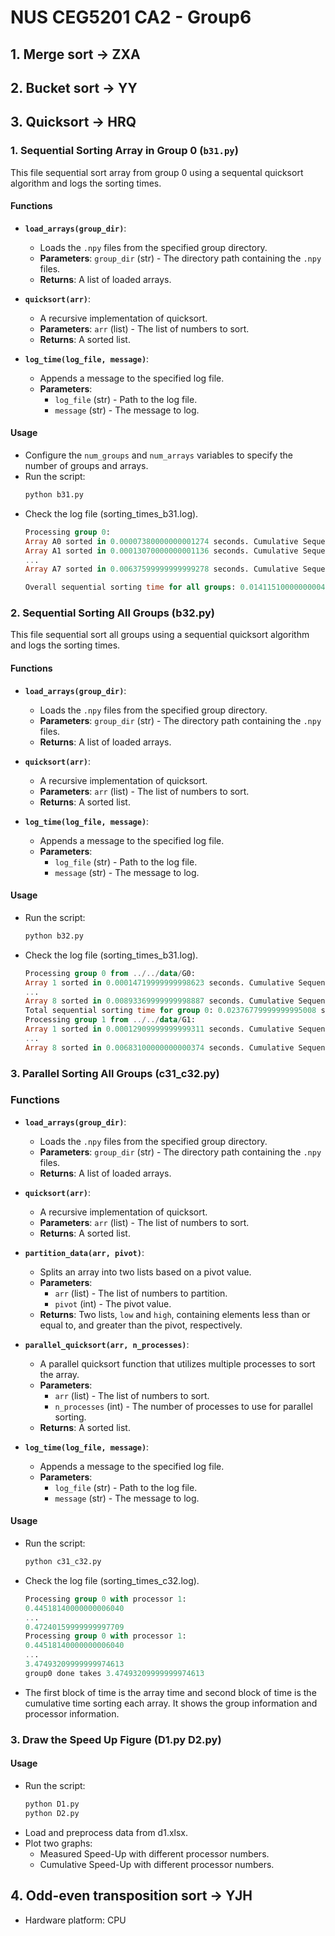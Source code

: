 # NUS CEG5201 CA2 - Group6

## 1. Merge sort -> ZXA
## 2. Bucket sort -> YY
## 3. Quicksort -> HRQ
### 1. Sequential Sorting Array in Group 0 (`b31.py`)

This file sequential sort array from group 0 using a sequental quicksort algorithm and logs the sorting times.

#### Functions
- **`load_arrays(group_dir)`**: 
  - Loads the `.npy` files from the specified group directory.
  - **Parameters**: `group_dir` (str) - The directory path containing the `.npy` files.
  - **Returns**: A list of loaded arrays.

- **`quicksort(arr)`**: 
  - A recursive implementation of quicksort.
  - **Parameters**: `arr` (list) - The list of numbers to sort.
  - **Returns**: A sorted list.

- **`log_time(log_file, message)`**: 
  - Appends a message to the specified log file.
  - **Parameters**:
    - `log_file` (str) - Path to the log file.
    - `message` (str) - The message to log.

#### Usage
- Configure the `num_groups` and `num_arrays` variables to specify the number of groups and arrays.
- Run the script:
  ```bash
  python b31.py
- Check the log file (sorting_times_b31.log).
    ```sql
    Processing group 0:
    Array A0 sorted in 0.00007380000000001274 seconds. Cumulative Sequential time in 0.00007380000000001274 seconds.
    Array A1 sorted in 0.00013070000000001136 seconds. Cumulative Sequential time in 0.00020450000000002411 seconds.
    ...
    Array A7 sorted in 0.00637599999999999278 seconds. Cumulative Sequential time in 0.01411510000000004705 seconds.
    
    Overall sequential sorting time for all groups: 0.01411510000000004705 seconds.


### 2. Sequential Sorting All Groups (b32.py)
This file sequential sort all groups using a sequential quicksort algorithm and logs the sorting times.
#### Functions
- **`load_arrays(group_dir)`**: 
  - Loads the `.npy` files from the specified group directory.
  - **Parameters**: `group_dir` (str) - The directory path containing the `.npy` files.
  - **Returns**: A list of loaded arrays.

- **`quicksort(arr)`**: 
  - A recursive implementation of quicksort.
  - **Parameters**: `arr` (list) - The list of numbers to sort.
  - **Returns**: A sorted list.

- **`log_time(log_file, message)`**: 
  - Appends a message to the specified log file.
  - **Parameters**:
    - `log_file` (str) - Path to the log file.
    - `message` (str) - The message to log.

#### Usage
- Run the script:
  ```bash
  python b32.py
- Check the log file (sorting_times_b31.log).
    ```sql
    Processing group 0 from ../../data/G0:
    Array 1 sorted in 0.00014719999999998623 seconds. Cumulative Sequential time in 0.00014719999999998623 seconds.
    ...
    Array 8 sorted in 0.00893369999999998887 seconds. Cumulative Sequential time in 0.02376779999999995008 seconds.
    Total sequential sorting time for group 0: 0.02376779999999995008 seconds.
    Processing group 1 from ../../data/G1:
    Array 1 sorted in 0.00012909999999999311 seconds. Cumulative Sequential time in 0.00012909999999999311 seconds.
    ...
    Array 8 sorted in 0.00683100000000000374 seconds. Cumulative Sequential time in 0.01473139999999997785 seconds.


### 3. Parallel Sorting All Groups (c31_c32.py)

### Functions
- **`load_arrays(group_dir)`**: 
  - Loads the `.npy` files from the specified group directory.
  - **Parameters**: `group_dir` (str) - The directory path containing the `.npy` files.
  - **Returns**: A list of loaded arrays.

- **`quicksort(arr)`**: 
  - A recursive implementation of quicksort.
  - **Parameters**: `arr` (list) - The list of numbers to sort.
  - **Returns**: A sorted list.

- **`partition_data(arr, pivot)`**:
  - Splits an array into two lists based on a pivot value.
  - **Parameters**:
    - `arr` (list) - The list of numbers to partition.
    - `pivot` (int) - The pivot value.
  - **Returns**: Two lists, `low` and `high`, containing elements less than or equal to, and greater than the pivot, respectively.

- **`parallel_quicksort(arr, n_processes)`**:
  - A parallel quicksort function that utilizes multiple processes to sort the array.
  - **Parameters**:
    - `arr` (list) - The list of numbers to sort.
    - `n_processes` (int) - The number of processes to use for parallel sorting.
  - **Returns**: A sorted list.

- **`log_time(log_file, message)`**: 
  - Appends a message to the specified log file.
  - **Parameters**:
    - `log_file` (str) - Path to the log file.
    - `message` (str) - The message to log.

#### Usage
- Run the script:
  ```bash
  python c31_c32.py
- Check the log file (sorting_times_c32.log).
    ```sql
    Processing group 0 with processor 1:
    0.44518140000000006040
    ...
    0.47240159999999997709
    Processing group 0 with processor 1:
    0.44518140000000006040
    ...
    3.47493209999999974613
    group0 done takes 3.47493209999999974613
- The first block of time is the array time and second block of time is the cumulative time sorting each array. It shows the group information and processor information.

### 3. Draw the Speed Up Figure (D1.py D2.py)
#### Usage
- Run the script:
  ```bash
  python D1.py
  python D2.py
- Load and preprocess data from d1.xlsx.
- Plot two graphs:
  - Measured Speed-Up with different processor numbers.
  - Cumulative Speed-Up with different processor numbers.

## 4. Odd-even transposition sort -> YJH

- Hardware platform: CPU